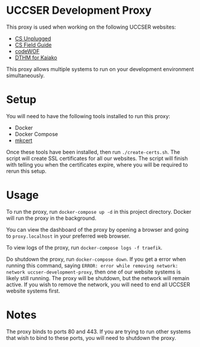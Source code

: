 # UCCSER Development Proxy

This proxy is used when working on the following UCCSER websites:

- [CS Unplugged](https://github.com/uccser/cs-unplugged)
- [CS Field Guide](https://github.com/uccser/cs-field-guide)
- [codeWOF](https://github.com/uccser/codewof)
- [DTHM for Kaiako](https://github.com/uccser/dthm4kaiako)

This proxy allows multiple systems to run on your development environment simultaneously.

# Setup

You will need to have the following tools installed to run this proxy:

- Docker
- Docker Compose
- [mkcert](https://github.com/FiloSottile/mkcert)

Once these tools have been installed, then run `./create-certs.sh`.
The script will create SSL certificates for all our websites.
The script will finish with telling you when the certificates expire, where you will be required to rerun this setup.

# Usage

To run the proxy, run `docker-compose up -d` in this project directory.
Docker will run the proxy in the background.

You can view the dashboard of the proxy by opening a browser and going to `proxy.localhost` in your preferred web browser.

To view logs of the proxy, run `docker-compose logs -f traefik`.

Do shutdown the proxy, run `docker-compose down`.
If you get a error when running this command, saying `ERROR: error while removing network: network uccser-development-proxy`, then one of our website systems is likely still running.
The proxy will be shutdown, but the network will remain active.
If you wish to remove the network, you will need to end all UCCSER website systems first.

# Notes

The proxy binds to ports 80 and 443.
If you are trying to run other systems that wish to bind to these ports, you will need to shutdown the proxy.
